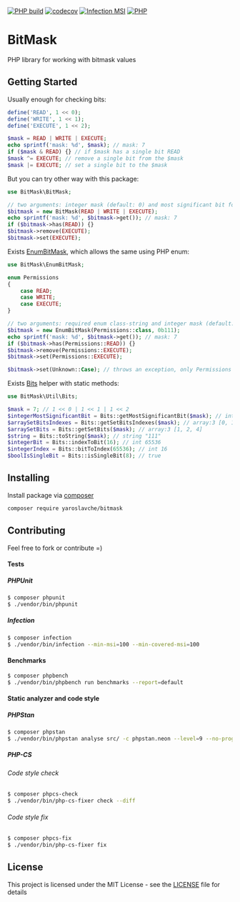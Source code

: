 [![PHP build](https://github.com/yaroslavche/BitMask/actions/workflows/php.yml/badge.svg)](https://github.com/yaroslavche/BitMask/actions/workflows/php.yml)
[![codecov](https://codecov.io/gh/yaroslavche/bitmask/branch/main/graph/badge.svg)](https://codecov.io/gh/yaroslavche/bitmask)
[![Infection MSI](https://img.shields.io/endpoint?style=flat&url=https%3A%2F%2Fbadge-api.stryker-mutator.io%2Fgithub.com%2Fyaroslavche%2FBitMask%2Fmain)](https://dashboard.stryker-mutator.io/reports/github.com/yaroslavche/BitMask/main)
[![PHP](http://poser.pugx.org/yaroslavche/bitmask/require/php)](https://packagist.org/packages/yaroslavche/bitmask)
# BitMask

PHP library for working with bitmask values

## Getting Started
Usually enough for checking bits: 
```php
define('READ', 1 << 0);
define('WRITE', 1 << 1);
define('EXECUTE', 1 << 2);

$mask = READ | WRITE | EXECUTE;
echo sprintf('mask: %d', $mask); // mask: 7
if ($mask & READ) {} // if $mask has a single bit READ
$mask ^= EXECUTE; // remove a single bit from the $mask
$mask |= EXECUTE; // set a single bit to the $mask
```

But you can try other way with this package:

```php
use BitMask\BitMask;

// two arguments: integer mask (default: 0) and most significant bit for boundaries (default: null) 
$bitmask = new BitMask(READ | WRITE | EXECUTE);
echo sprintf('mask: %d', $bitmask->get()); // mask: 7
if ($bitmask->has(READ)) {}
$bitmask->remove(EXECUTE);
$bitmask->set(EXECUTE);
```

Exists [EnumBitMask](/src/EnumBitMask.php), which allows the same using PHP enum:

```php
use BitMask\EnumBitMask;

enum Permissions
{
    case READ;
    case WRITE;
    case EXECUTE;
}

// two arguments: required enum class-string and integer mask (default: 0)
$bitmask = new EnumBitMask(Permissions::class, 0b111);
echo sprintf('mask: %d', $bitmask->get()); // mask: 7
if ($bitmask->has(Permissions::READ)) {}
$bitmask->remove(Permissions::EXECUTE);
$bitmask->set(Permissions::EXECUTE);

$bitmask->set(Unknown::Case); // throws an exception, only Permissions cases available
```

Exists [Bits](/src/Util/Bits.php) helper with static methods:

```php
use BitMask\Util\Bits;

$mask = 7; // 1 << 0 | 1 << 1 | 1 << 2
$integerMostSignificantBit = Bits::getMostSignificantBit($mask); // int 2
$arraySetBitsIndexes = Bits::getSetBitsIndexes($mask); // array:3 [0, 1, 2]
$arraySetBits = Bits::getSetBits($mask); // array:3 [1, 2, 4]
$string = Bits::toString($mask); // string "111"
$integerBit = Bits::indexToBit(16); // int 65536
$integerIndex = Bits::bitToIndex(65536); // int 16
$boolIsSingleBit = Bits::isSingleBit(8); // true
```

## Installing

Install package via [composer](https://getcomposer.org/) 
```bash
composer require yaroslavche/bitmask
```

## Contributing

Feel free to fork or contribute =)

#### Tests
##### PHPUnit
```bash
$ composer phpunit
$ ./vendor/bin/phpunit
```
##### Infection
```bash
$ composer infection
$ ./vendor/bin/infection --min-msi=100 --min-covered-msi=100
```
#### Benchmarks
```bash
$ composer phpbench
$ ./vendor/bin/phpbench run benchmarks --report=default
```
#### Static analyzer and code style
##### PHPStan
```bash
$ composer phpstan
$ ./vendor/bin/phpstan analyse src/ -c phpstan.neon --level=9 --no-progress -vvv --memory-limit=1024M
```
##### PHP-CS
###### Code style check
```bash
$ composer phpcs-check
$ ./vendor/bin/php-cs-fixer check --diff

```
###### Code style fix
```bash
$ composer phpcs-fix
$ ./vendor/bin/php-cs-fixer fix
```

## License

This project is licensed under the MIT License - see the [LICENSE](LICENSE) file for details

